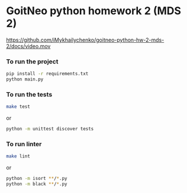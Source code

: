 # GoitNeo python homework 2 (MDS 2)

https://github.com/iMykhailychenko/goitneo-python-hw-2-mds-2/docs/video.mov

### To run the project

```bash
pip install -r requirements.txt
python main.py
```

###  To run the tests
```bash
make test
```
or
```bash
python -m unittest discover tests
```


### To run linter
```bash
make lint
```
or 
```bash
python -m isort **/*.py
python -m black **/*.py
```